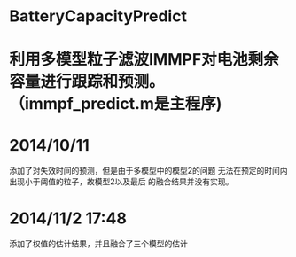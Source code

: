 ﻿BatteryCapacityPredict
======================
利用多模型粒子滤波IMMPF对电池剩余容量进行跟踪和预测。（immpf_predict.m是主程序)
====================================================
2014/10/11
====================================================
添加了对失效时间的预测，但是由于多模型中的模型2的问题
无法在预定的时间内出现小于阈值的粒子，故模型2以及最后
的融合结果并没有实现。

2014/11/2    17:48 
====================================================
添加了权值的估计结果，并且融合了三个模型的估计

